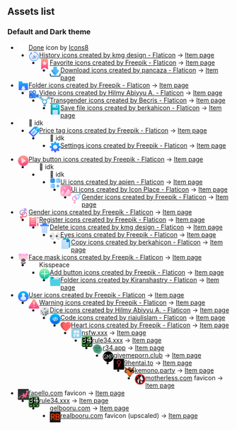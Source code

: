 ## Assets list
### Default and Dark theme
* <img src="default/done.png" width="24" align="left"> <a target="_blank" href="https://icons8.com/icon/83145/done">Done</a> icon by <a target="_blank" href="https://icons8.com">Icons8</a>
* <img src="default/history.png" width="24" align="left"> <a href="https://www.flaticon.com/free-icons/history" title="history icons">History icons created by kmg design - Flaticon</a> -> [Item page](https://www.flaticon.com/free-icon/refresh_2530313)
* <img src="default/bookmarks.png" width="24" align="left"> <a href="https://www.flaticon.com/free-icons/favorite" title="favorite icons">Favorite icons created by Freepik - Flaticon</a> -> [Item page](https://www.flaticon.com/free-icon/bookmark_2698202)
* <img src="default/download.png" width="24" align="left"> <a href="https://www.flaticon.com/free-icons/download" title="download icons">Download icons created by pancaza - Flaticon</a> -> [Item page](https://www.flaticon.com/free-icon/download_3879019)
* <img src="default/downloads.png" width="24" align="left"> <a href="https://www.flaticon.com/free-icons/folder" title="folder icons">Folder icons created by Freepik - Flaticon</a> -> [Item page](https://www.flaticon.com/free-icon/folder_8113134)
* <img src="default/video.png" width="24" align="left"> <a href="https://www.flaticon.com/free-icons/video" title="video icons">Video icons created by Hilmy Abiyyu A. - Flaticon</a> -> [Item page](https://www.flaticon.com/free-icon/videography_6878718)
* <img src="default/transgender.png" width="24" align="left"> <a href="https://www.flaticon.com/free-icons/transgender" title="transgender icons">Transgender icons created by Becris - Flaticon</a> -> [Item page](https://www.flaticon.com/free-icon/lgbt_5965637)
* <img src="default/save.png" width="24" align="left"> <a href="https://www.flaticon.com/free-icons/save-file" title="save file icons">Save file icons created by berkahicon - Flaticon</a> -> [Item page](https://www.flaticon.com/free-icon/save-file_4725444)
* <img src="default/search.png" width="24" align="left"> 🤷 idk
* <img src="default/tag.png" width="24" align="left"> <a href="https://www.flaticon.com/free-icons/price-tag" title="price tag icons">Price tag icons created by Freepik - Flaticon</a> -> [Item page](https://www.flaticon.com/free-icon/price-tag_2924720)
* <img src="default/tab-close.png" width="24" align="left"> 🤷 idk
* <img src="default/settings.png" width="24" align="left"> <a href="https://www.flaticon.com/free-icons/settings" title="settings icons">Settings icons created by Freepik - Flaticon</a> -> [Item page](https://www.flaticon.com/free-icon/settings_2698011)
<!-- * <img src="default/repair.png" width="24" align="left"> 🤷 idk -->
* <img src="default/play.png" width="24" align="left"> <a href="https://www.flaticon.com/free-icons/play-button" title="play button icons">Play button icons created by Freepik - Flaticon</a> -> [Item page](https://www.flaticon.com/free-icon/play-button_3308709)
* <img src="default/next.png" width="24" align="left"> 🤷 idk
* <img src="default/menu.png" width="24" align="left"> 🤷 idk
* <img src="default/new-tab.png" width="24" align="left"> <a href="https://www.flaticon.com/free-icons/ui" title="ui icons">Ui icons created by apien - Flaticon</a> -> [Item page](https://www.flaticon.com/free-icon/add_6187712)
* <img src="default/image.png" width="24" align="left"> <a href="https://www.flaticon.com/free-icons/ui" title="ui icons">Ui icons created by Icon Place - Flaticon</a> -> [Item page](https://www.flaticon.com/free-icon/gallery_6039315)
* <img src="default/heterosexual.png" width="24" align="left"> <a href="https://www.flaticon.com/free-icons/gender" title="gender icons">Gender icons created by Freepik - Flaticon</a> -> [Item page](https://www.flaticon.com/free-icon/heterosexual_1864727)
* <img src="default/gay.png" width="24" align="left"> <a href="https://www.flaticon.com/free-icons/gender" title="gender icons">Gender icons created by Freepik - Flaticon</a> -> [Item page](https://www.flaticon.com/free-icon/gay_4634402)
* <img src="default/edit.png" width="24" align="left"> <a href="https://www.flaticon.com/free-icons/register" title="register icons">Register icons created by Freepik - Flaticon</a> -> [Item page](https://www.flaticon.com/free-icon/clipboard_3719648)
* <img src="default/delete.png" width="24" align="left"> <a href="https://www.flaticon.com/free-icons/delete" title="delete icons">Delete icons created by kmg design - Flaticon</a> -> [Item page](https://www.flaticon.com/free-icon/trash_3177433)
* <img src="default/current-tab.png" width="24" align="left"> <a href="https://www.flaticon.com/free-icons/eyes" title="eyes icons">Eyes icons created by Freepik - Flaticon</a> -> [Item page](https://www.flaticon.com/free-icon/eyes_599324)
* <img src="default/copy.png" width="24" align="left"> <a href="https://www.flaticon.com/free-icons/copy" title="copy icons">Copy icons created by berkahicon - Flaticon</a> -> [Item page](https://www.flaticon.com/free-icon/documents_4725436)
* <img src="default/cartoons.png" width="24" align="left"> <a href="https://www.flaticon.com/free-icons/face-mask" title="face mask icons">Face mask icons created by Freepik - Flaticon</a> -> [Item page](https://www.flaticon.com/free-icon/girl_2945419)
* <img src="default/app-icon.png" width="24" align="left"> Kisspeace
* <img src="default/add.png" width="24" align="left"> <a href="https://www.flaticon.com/free-icons/add-button" title="add button icons">Add button icons created by Freepik - Flaticon</a> -> [Item page](https://www.flaticon.com/free-icon/add-button_5501851)
* <img src="default/files.png" width="24" align="left"> <a href="https://www.flaticon.com/free-icons/folder" title="folder icons">Folder icons created by Kiranshastry - Flaticon</a> -> [Item page](https://www.flaticon.com/free-icon/folder_760759)
* <img src="default/avatar.png" width="24" align="left"> <a href="https://www.flaticon.com/free-icons/user" title="user icons">User icons created by Freepik - Flaticon</a> -> [Item page](https://www.flaticon.com/free-icon/user_3237472)
* <img src="default/warning-sign.png" width="24" align="left"> <a href="https://www.flaticon.com/free-icons/warning" title="warning icons">Warning icons created by Freepik - Flaticon</a> -> [Item page](https://www.flaticon.com/free-icon/warning-sign_4842436)
* <img src="default/content-origin--3.png" width="24" align="left"> <a href="https://www.flaticon.com/free-icons/dice" title="dice icons">Dice icons created by Hilmy Abiyyu A. - Flaticon</a> -> [Item page](https://www.flaticon.com/free-icon/casino_8027947)
* <img src="default/content-origin--2.png" width="24" align="left"> <a href="https://www.flaticon.com/free-icons/code" title="code icons">Code icons created by riajulislam - Flaticon</a> -> [Item page](https://www.flaticon.com/free-icon/coding_8220372)
* <img src="default/content-origin--1.png" width="24" align="left"> <a href="https://www.flaticon.com/free-icons/heart" title="heart icons">Heart icons created by Freepik - Flaticon</a> -> [Item page](https://www.flaticon.com/free-icon/heart_210545)
* <img src="default/content-origin-0.png" width="24" align="left"> [nsfw.xxx](https://nsfw.xxx) -> [Item page](https://nsfw.xxx/favicon.ico)
* <img src="default/content-origin-1.png" width="24" align="left"> [rule34.xxx](https://rule34.xxx) -> [Item page](http://rule34.xxx/favicon.ico)
* <img src="default/content-origin-2.png" width="24" align="left"> [r34.app](https://r34.app) -> [Item page](https://r34.app/_nuxt/icons/icon_512x512.307d7e.png)
* <img src="default/content-origin-3.png" width="24" align="left"> [givemeporn.club](https://givemeporn.club) -> [Item page](https://givemeporn.club/static/images/favicon.png?v=1)
* <img src="default/content-origin-4.png" width="24" align="left"> [9hentai.to](https://9hentai.to) -> [Item page](ITEM_ICON)
* <img src="default/content-origin-5.png" width="24" align="left"> [kemono.party](https://kemono.party) -> [Item page](https://kemono.party/static/favicon.ico)
* <img src="default/content-origin-6.png" width="24" align="left"> [motherless.com](https://motherless.com) favicon -> [Item page](https://motherless.com)
* <img src="default/content-origin-7.png" width="24" align="left"> [fapello.com](https://fapello.com) favicon -> [Item page](https://fapello.com)
* <img src="default/content-origin-8.png" width="24" align="left"> [rule34.xxx](https://rule34.xxx) -> [Item page](http://rule34.xxx/favicon.ico)
* <img src="default/content-origin-9.png" width="24" align="left"> [gelbooru.com](https://gelbooru.com) -> [Item page](https://gelbooru.com/layout/gelbooru-logo.svg)
* <img src="default/content-origin-10.png" width="24" align="left"> [realbooru.com](https://realbooru.com) favicon (upscaled) -> [Item page](https://realbooru.com/favicon.ico)
<!-- * <img src="default/" width="24" align="left"> ATTRIBUTION_HERE -> [Item page](ITEM_ICON_URL) -->



